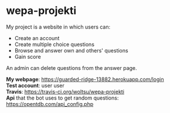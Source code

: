 # wepa-projekti
My project is a website in which users can:
* Create an account
* Create multiple choice questions  
* Browse and answer own and others' questions
* Gain score  

An admin can delete questions from the answer page.  

**My webpage**: https://guarded-ridge-13882.herokuapp.com/login  
**Test account**: user user  
**Travis**: https://travis-ci.org/woltsu/wepa-projekti  
**Api** that the bot uses to get random questions: https://opentdb.com/api_config.php
